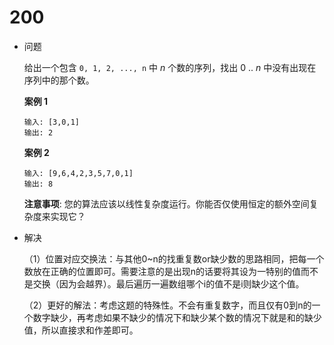 # 200

* 问题

  给出一个包含 `0, 1, 2, ..., n` 中 *n* 个数的序列，找出 0 .. *n* 中没有出现在序列中的那个数。

  **案例 1**

  ```
  输入: [3,0,1]
  输出: 2

  ```

   

  **案例 2**

  ```
  输入: [9,6,4,2,3,5,7,0,1]
  输出: 8

  ```

   

  **注意事项**:
  您的算法应该以线性复杂度运行。你能否仅使用恒定的额外空间复杂度来实现它？

* 解决

  （1）位置对应交换法：与其他0~n的找重复数or缺少数的思路相同，把每一个数放在正确的位置即可。需要注意的是出现n的话要将其设为一特别的值而不是交换（因为会越界）。最后遍历一遍数组哪个i的值不是i则缺少这个值。

  （2）更好的解法：考虑这题的特殊性。不会有重复数字，而且仅有0到n的一个数字缺少，再考虑如果不缺少的情况下和缺少某个数的情况下就是和的缺少值，所以直接求和作差即可。